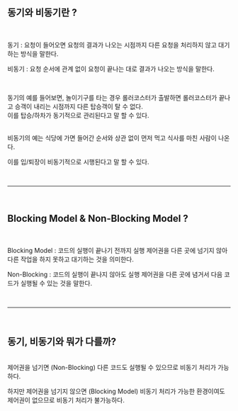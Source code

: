## 동기와 비동기란 ?

<br>

동기 : 요청이 들어오면 요청의 결과가 나오는 시점까지 다른 요청을 처리하지 않고 대기하는 방식을 말한다.

비동기 : 요청 순서에 관계 없이 요청이 끝나는 대로 결과가 나오는 방식을 말한다.

<br>

동기의 예를 들어보면, 놀이기구를 타는 경우 롤러코스터가 출발하면 롤러코스터가 끝나고 승객이 내리는 시점까지 다른 탑승객이 탈 수 없다.  
이를 탑승/하차가 동기적으로 관리된다고 말 할 수 있다.  

<br>
비동기의 예는 식당에 가면 들어간 순서와 상관 없이 먼저 먹고 식사를 마친 사람이 나온다.  

이를 입/퇴장이 비동기적으로 시행된다고 말 할 수 있다.

<br>

***

<br>

## Blocking Model & Non-Blocking Model ?

<br>

Blocking Model : 코드의 실행이 끝나기 전까지 실행 제어권을 다른 곳에 넘기지 않아 다른 작업을 하지 못하고 대기하는 것을 의미한다.

Non-Blocking : 코드의 실행이 끝나지 않아도 실행 제어권을 다른 곳에 념거서 다음 코드가 실행될 수 있는 것을 말한다.

<br>

***

<br>

## 동기, 비동기와 뭐가 다를까?
<br>
제어권을 넘기면 (Non-Blocking) 다른 코드도 실행될 수 있으므로 비동기 처리가 가능하다.

하지만 제어권을 넘기지 않으면 (Blocking Model) 비동기 처리가 가능한 환경이여도 제어권이 없으므로 비동기 처리가 불가능하다.

